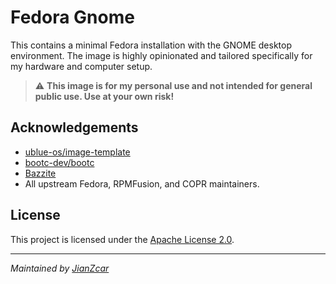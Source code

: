 # Fedora Gnome 

This contains a minimal Fedora installation with the GNOME desktop environment. The image is highly opinionated and tailored specifically for my hardware and computer setup.

> ⚠️ **This image is for my personal use and not intended for general public use. Use at your own risk!**

## Acknowledgements

- [ublue-os/image-template](https://github.com/ublue-os/image-template)
- [bootc-dev/bootc](https://github.com/bootc-dev/bootc)
- [Bazzite](https://github.com/bazzite-org/bazzite)
- All upstream Fedora, RPMFusion, and COPR maintainers.

## License

This project is licensed under the [Apache License 2.0](LICENSE).

---
*Maintained by [JianZcar](https://github.com/JianZcar)*
